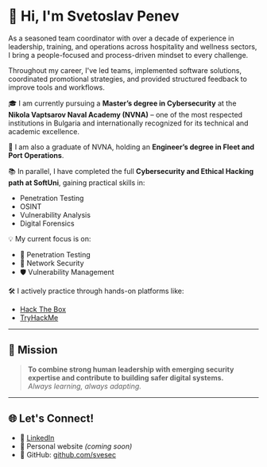 # 👋 Hi, I'm Svetoslav Penev

As a seasoned team coordinator with over a decade of experience in leadership, training, and operations across hospitality and wellness sectors, I bring a people-focused and process-driven mindset to every challenge.

Throughout my career, I've led teams, implemented software solutions, coordinated promotional strategies, and provided structured feedback to improve tools and workflows.

🎓 I am currently pursuing a **Master’s degree in Cybersecurity** at the **Nikola Vaptsarov Naval Academy (NVNA)** – one of the most respected institutions in Bulgaria and internationally recognized for its technical and academic excellence.

🧭 I am also a graduate of NVNA, holding an **Engineer’s degree in Fleet and Port Operations**.

📚 In parallel, I have completed the full **Cybersecurity and Ethical Hacking path at SoftUni**, gaining practical skills in:
- Penetration Testing
- OSINT
- Vulnerability Analysis
- Digital Forensics

💡 My current focus is on:
- 🔐 Penetration Testing  
- 🧱 Network Security  
- 🛡️ Vulnerability Management

🛠️ I actively practice through hands-on platforms like:
- [Hack The Box](https://www.hackthebox.com/)
- [TryHackMe](https://tryhackme.com/)

---

## 🚀 Mission

> **To combine strong human leadership with emerging security expertise and contribute to building safer digital systems.**  
> *Always learning, always adapting.*

---

## 🌐 Let's Connect!

- 📎 [LinkedIn](https://www.linkedin.com/in/svesec)  
- 💼 Personal website *(coming soon)*
- 🧠 GitHub: [github.com/svesec](https://github.com/svesec) 


